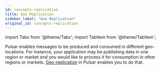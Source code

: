 ```yaml
---
id: concepts-replication
title: Geo Replication
sidebar_label: "Geo Replication"
original_id: concepts-replication
---
```


import Tabs from '@theme/Tabs';
import TabItem from '@theme/TabItem';


Pulsar enables messages to be produced and consumed in different geo-locations. For instance, your application may be publishing data in one region or market and you would like to process it for consumption in other regions or markets. [Geo-replication](administration-geo) in Pulsar enables you to do that.

